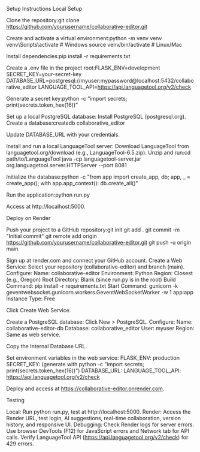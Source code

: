 Setup Instructions
Local Setup

Clone the repository:git clone https://github.com/yourusername/collaborative-editor.git


Create and activate a virtual environment:python -m venv venv
venv\Scripts\activate  # Windows
source venv/bin/activate  # Linux/Mac


Install dependencies:pip install -r requirements.txt


Create a .env file in the project root:FLASK_ENV=development
SECRET_KEY=your-secret-key
DATABASE_URL=postgresql://myuser:mypassword@localhost:5432/collaborative_editor
LANGUAGE_TOOL_API=https://api.languagetool.org/v2/check

Generate a secret key:python -c "import secrets; print(secrets.token_hex(16))"


Set up a local PostgreSQL database:
Install PostgreSQL (postgresql.org).
Create a database:createdb collaborative_editor


Update DATABASE_URL with your credentials.


Install and run a local LanguageTool server:
Download LanguageTool from languagetool.org/download (e.g., LanguageTool-6.5.zip).
Unzip and run:cd path/to/LanguageTool
java -cp languagetool-server.jar org.languagetool.server.HTTPServer --port 8081




Initialize the database:python -c "from app import create_app, db; app, _ = create_app(); with app.app_context(): db.create_all()"


Run the application:python run.py


Access at http://localhost:5000.

Deploy on Render

Push your project to a GitHub repository:git init
git add .
git commit -m "Initial commit"
git remote add origin https://github.com/yourusername/collaborative-editor.git
git push -u origin main


Sign up at render.com and connect your GitHub account.
Create a Web Service:
Select your repository (collaborative-editor) and branch (main).
Configure:
Name: collaborative-editor
Environment: Python
Region: Closest (e.g., Oregon)
Root Directory: Blank (since run.py is in the root)
Build Command: pip install -r requirements.txt
Start Command: gunicorn -k geventwebsocket.gunicorn.workers.GeventWebSocketWorker -w 1 app:app
Instance Type: Free


Click Create Web Service.


Create a PostgreSQL database:
Click New > PostgreSQL.
Configure:
Name: collaborative-editor-db
Database: collaborative_editor
User: myuser
Region: Same as web service.


Copy the Internal Database URL.


Set environment variables in the web service:
FLASK_ENV: production
SECRET_KEY: <random-string> (generate with python -c "import secrets; print(secrets.token_hex(16))")
DATABASE_URL: <postgresql-url-from-step-4>
LANGUAGE_TOOL_API: https://api.languagetool.org/v2/check


Deploy and access at https://collaborative-editor.onrender.com.

Testing

Local: Run python run.py, test at http://localhost:5000.
Render: Access the Render URL, test login, AI suggestions, real-time collaboration, version history, and responsive UI.
Debugging:
Check Render logs for server errors.
Use browser DevTools (F12) for JavaScript errors and Network tab for API calls.
Verify LanguageTool API (https://api.languagetool.org/v2/check) for 429 errors.


